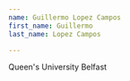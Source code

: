 ```yaml
---
name: Guillermo Lopez Campos
first_name: Guillermo
last_name: Lopez Campos

---
```

Queen's University Belfast
